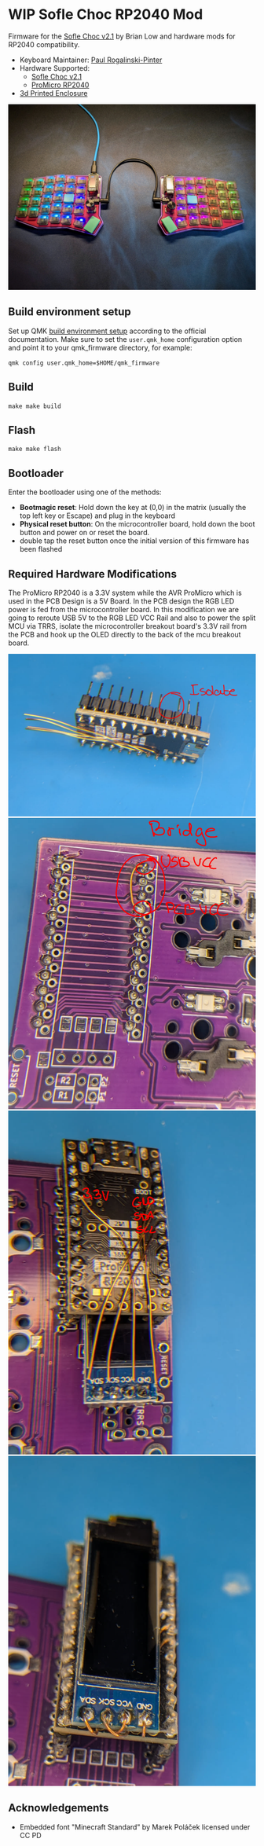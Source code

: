 # WIP Sofle Choc RP2040 Mod

Firmware for the [Sofle Choc v2.1](https://github.com/josefadamcik/SofleKeyboard/tree/master/Sofle_Choc) by Brian Low
and hardware mods for RP2040 compatibility.

* Keyboard Maintainer: [Paul Rogalinski-Pinter](https://github.com/pulsar256/sofle_choc_rp2040)
* Hardware Supported:
    * [Sofle Choc v2.1](https://github.com/josefadamcik/SofleKeyboard/tree/master/Sofle_Choc)
    * [ProMicro RP2040](https://de.aliexpress.com/item/1005006599393967.html)
* [3d Printed Enclosure](https://www.printables.com/model/1168416-sofle-choc-case-travel-enclosure-and-tilt-stand)

![Sofle Choc](doc/sofle_choc.jpg)

## Build environment setup

Set up QMK [build environment setup](https://docs.qmk.fm/#/getting_started_build_tools) according to the official
documentation. Make sure to set the `user.qmk_home` configuration option and point it to your qmk_firmware directory,
for example:

```shell
qmk config user.qmk_home=$HOME/qmk_firmware
```

## Build

```shell
make make build
```

## Flash

```shell
make make flash
```

## Bootloader

Enter the bootloader using one of the methods:

* **Bootmagic reset**: Hold down the key at (0,0) in the matrix (usually the top left key or Escape) and plug in the
  keyboard
* **Physical reset button**: On the microcontroller board, hold down the boot button and power on or reset the board.
* double tap the reset button once the initial version of this firmware has been flashed 

## Required Hardware Modifications

The ProMicro RP2040 is a 3.3V system while the AVR ProMicro which is used in the PCB Design is a 5V Board. In the PCB
design the RGB LED power is fed from the microcontroller board. In this modification we are going to reroute USB 5V to
the RGB LED VCC Rail and also to power the split MCU via TRRS, isolate the microcontroller breakout board's 3.3V rail
from the PCB and hook up the OLED directly to the back of the mcu breakout board.

![Isolate 3.3V rail from PCB](doc/isolate.png)
![Bridge USB 5V rail to PCB](doc/bridge.png)
![OLED Wiring](doc/oled.png)
![OLED Mounting](doc/oled_mount.png)

## Acknowledgements

- Embedded font "Minecraft Standard" by Marek Poláček licensed under CC PD

